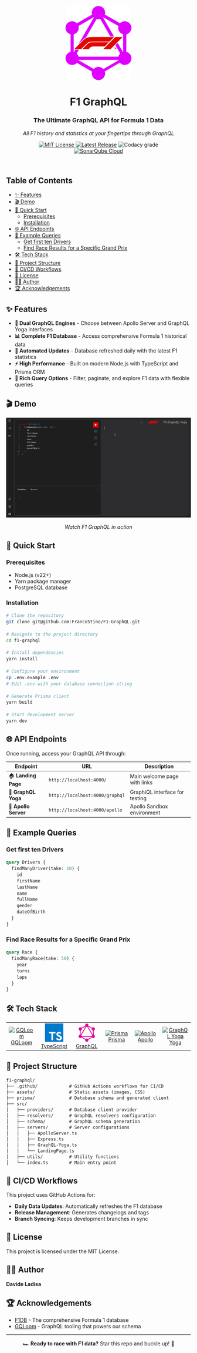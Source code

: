 <div align="center">
  <a href="https://f1-graphql.davideladisa.it/" target="_blank"><img src="assets/images/f1-graphql-logo.svg" alt="F1 GraphQL Logo" width="180" /></a>
  <br/>
  <h1>
    <a href="https://f1-graphql.davideladisa.it/" target="_blank" style="text-decoration: none; color: inherit;">
      F1 GraphQL
    </a>
  </h1>
  <h3>The Ultimate GraphQL API for Formula 1 Data</h3>
  <p><i>All F1 history and statistics at your fingertips through GraphQL</i></p>
<!-- [![GitHub Stars](https://img.shields.io/github/stars/FrancoStino/f1-graphql?style=for-the-badge)](https://github.com/FrancoStino/f1-graphql/stargazers)
[![GitHub Forks](https://img.shields.io/github/forks/FrancoStino/f1-graphql?style=for-the-badge)](https://github.com/FrancoStino/f1-graphql/network/members)
[![Last Commit](https://img.shields.io/github/last-commit/FrancoStino/f1-graphql?style=for-the-badge)](https://github.com/FrancoStino/f1-graphql/commits/main)
[![Open Issues](https://img.shields.io/github/issues/FrancoStino/f1-graphql?style=for-the-badge)](https://github.com/FrancoStino/f1-graphql/issues) -->

[![MIT License](https://img.shields.io/badge/license-MIT-green?style=for-the-badge)](https://opensource.org/licenses/MIT)
[![Latest Release](https://img.shields.io/github/v/release/FrancoStino/f1-graphql?style=for-the-badge)](https://github.com/FrancoStino/F1-GraphQL/releases)
![Codacy grade](https://img.shields.io/codacy/grade/3c36db6085c54916b38d7b95f9a6ef4e?style=for-the-badge&logo=codacy&logoSize=aut&link=https%3A%2F%2Fapp.codacy.com%2Fgh%2FFrancoStino%2FF1-GraphQL%3Futm_source%3Dgithub.com%26utm_medium%3Dreferral%26utm_content%3DFrancoStino%2FF1-GraphQL%26utm_campaign%3DBadge_Grade)
<br/>
[![SonarQube Cloud](https://sonarcloud.io/images/project_badges/sonarcloud-light.svg)](https://sonarcloud.io/summary/new_code?id=FrancoStino_F1-GraphQL)
  </div>
<br/>

<!-- TOC start (generated with https://github.com/derlin/bitdowntoc) -->
## Table of Contents
- [✨ Features](#-features)
- [🎬 Demo](#-demo)
- [🏁 Quick Start](#-quick-start)
   * [Prerequisites](#prerequisites)
   * [Installation](#installation)
- [🌐 API Endpoints](#-api-endpoints)
- [📝 Example Queries](#-example-queries)
   * [Get first ten Drivers](#get-first-ten-drivers)
   * [Find Race Results for a Specific Grand Prix](#find-race-results-for-a-specific-grand-prix)
- [🛠️ Tech Stack](#-tech-stack)
- [📂 Project Structure](#-project-structure)
- [🔄 CI/CD Workflows](#-cicd-workflows)
- [📜 License](#-license)
- [👨‍💻 Author](#-author)
- [🏆 Acknowledgements](#-acknowledgements)

<!-- TOC end -->

<!-- TOC --><a name="-features"></a>
## ✨ Features

- **🚀 Dual GraphQL Engines** - Choose between Apollo Server and GraphQL Yoga interfaces
- **📊 Complete F1 Database** - Access comprehensive Formula 1 historical data
- **🔄 Automated Updates** - Database refreshed daily with the latest F1 statistics
- **⚡ High Performance** - Built on modern Node.js with TypeScript and Prisma ORM
- **🧩 Rich Query Options** - Filter, paginate, and explore F1 data with flexible queries

<!-- TOC --><a name="-demo"></a>
## 🎬 Demo
<div align="center">
  <img src="assets/images/demo.gif" alt="F1 GraphQL Demo" />
  <p><i>Watch F1 GraphQL in action</i></p>
</div>

<!-- TOC --><a name="-quick-start"></a>
## 🏁 Quick Start

<!-- TOC --><a name="prerequisites"></a>
### Prerequisites

- Node.js (v22+)
- Yarn package manager
- PostgreSQL database

<!-- TOC --><a name="installation"></a>
### Installation

```bash
# Clone the repository
git clone git@github.com:FrancoStino/F1-GraphQL.git

# Navigate to the project directory
cd f1-graphql

# Install dependencies
yarn install

# Configure your environment
cp .env.example .env
# Edit .env with your database connection string

# Generate Prisma client
yarn build

# Start development server
yarn dev
```

<!-- TOC --><a name="-api-endpoints"></a>
## 🌐 API Endpoints

Once running, access your GraphQL API through:

| Endpoint | URL | Description |
|----------|-----|-------------|
| 🏠 **Landing Page** | `http://localhost:4000/` | Main welcome page with links |
| 🧪 **GraphQL Yoga** | `http://localhost:4000/graphql` | GraphiQL interface for testing |
| 🚀 **Apollo Server** | `http://localhost:4000/apollo` | Apollo Sandbox environment |

<!-- TOC --><a name="-example-queries"></a>
## 📝 Example Queries

<!-- TOC --><a name="get-first-ten-drivers"></a>
### Get first ten Drivers

```graphql
query Drivers {
  findManyDriver(take: 10) {
    id
    firstName
    lastName
    name
    fullName
    gender
    dateOfBirth
  }
}
```

<!-- TOC --><a name="find-race-results-for-a-specific-grand-prix"></a>
### Find Race Results for a Specific Grand Prix

```graphql
query Race {
  findManyRace(take: 50) {
    year
    turns
    laps
  }
}
```

<!-- TOC --><a name="-tech-stack"></a>
## 🛠️ Tech Stack

<table>
  <tr>
    <td align="center" width="96">
      <a href="https://gqloom.dev/" target="_blank">
        <img src="https://gqloom.dev/gqloom.svg" style="width:50px;min-width: 50px;max-width: none;" alt="GQLoom" />
        <br>GQLoom
      </a>
    </td>
    <td align="center" width="96">
      <a href="https://www.typescriptlang.org/" target="_blank">
        <img src="https://raw.githubusercontent.com/github/explore/80688e429a7d4ef2fca1e82350fe8e3517d3494d/topics/typescript/typescript.png" style="width:50px;min-width: 50px;max-width: none;" alt="TypeScript" />
        <br>TypeScript
      </a>
    </td>
    <td align="center" width="96">
      <a href="https://graphql.org/" target="_blank">
        <img src="https://raw.githubusercontent.com/github/explore/80688e429a7d4ef2fca1e82350fe8e3517d3494d/topics/graphql/graphql.png" style="width:50px;min-width: 50px;max-width: none;" alt="GraphQL" />
        <br>GraphQL
      </a>
    </td>
    <td align="center" width="96">
      <a href="https://www.prisma.io/" target="_blank">
        <img src="https://avatars.githubusercontent.com/u/17219288?s=200&v=4" style="width:50px;min-width: 50px;max-width: none;" alt="Prisma" />
        <br>Prisma
      </a>
    </td>
    <td align="center" width="96">
      <a href="https://www.apollographql.com/" target="_blank">
        <img src="https://avatars.githubusercontent.com/u/17189275?s=200&v=4" style="width:50px;min-width: 50px;max-width: none;" alt="Apollo" />
        <br>Apollo
      </a>
    </td>
    <td align="center" width="96">
      <a href="https://the-guild.dev/graphql/yoga-server" target="_blank">
        <img src="https://res.cloudinary.com/apideck/image/upload/v1652998222/icons/graphql-yoga.png" style="width:50px;min-width: 50px;max-width: none;" alt="GraphQL Yoga" />
        <br>Yoga
      </a>
    </td>
  </tr>
</table>


<!-- TOC --><a name="-project-structure"></a>
## 📂 Project Structure

```
f1-graphql/
├── .github/            # GitHub Actions workflows for CI/CD
├── assets/             # Static assets (images, CSS)
├── prisma/             # Database schema and generated client
├── src/
│   ├── providers/      # Database client provider
│   ├── resolvers/      # GraphQL resolvers configuration
│   ├── schema/         # GraphQL schema generation
│   ├── servers/        # Server configurations
│   │   ├── ApolloServer.ts
│   │   ├── Express.ts
│   │   ├── GraphQL-Yoga.ts
│   │   └── LandingPage.ts
│   ├── utils/          # Utility functions
│   └── index.ts        # Main entry point
```

<!-- TOC --><a name="-cicd-workflows"></a>
## 🔄 CI/CD Workflows

This project uses GitHub Actions for:

- **Daily Data Updates**: Automatically refreshes the F1 database
- **Release Management**: Generates changelogs and tags
- **Branch Syncing**: Keeps development branches in sync

<!-- TOC --><a name="-license"></a>
## 📜 License

This project is licensed under the MIT License.

<!-- TOC --><a name="-author"></a>
## 👨‍💻 Author

**Davide Ladisa**

<!-- TOC --><a name="-acknowledgements"></a>
## 🏆 Acknowledgements

- [F1DB](https://github.com/f1db/f1db) - The comprehensive Formula 1 database
- [GQLoom](https://gqloom.dev/) - GraphQL tooling that powers our schema

---

<div align="center">
  <p>🏎️ <b>Ready to race with F1 data?</b> Star this repo and buckle up! 🏁</p>
</div>
